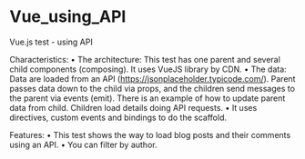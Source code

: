 # Vue_using_API
Vue.js test - using API

Characteristics:
•	The architecture: This test has one parent and several child components (composing). It uses VueJS library by CDN.
•	The data: Data are loaded from an API (https://jsonplaceholder.typicode.com/). Parent passes data down to the child via props, and the children send messages to the parent via events (emit). There is an example of how to update parent data from child. Children load details doing API requests.
•	It uses directives, custom events and bindings to do the scaffold.

Features:
•	This test shows the way to load blog posts and their comments using an API.
•	You can filter by author. 
